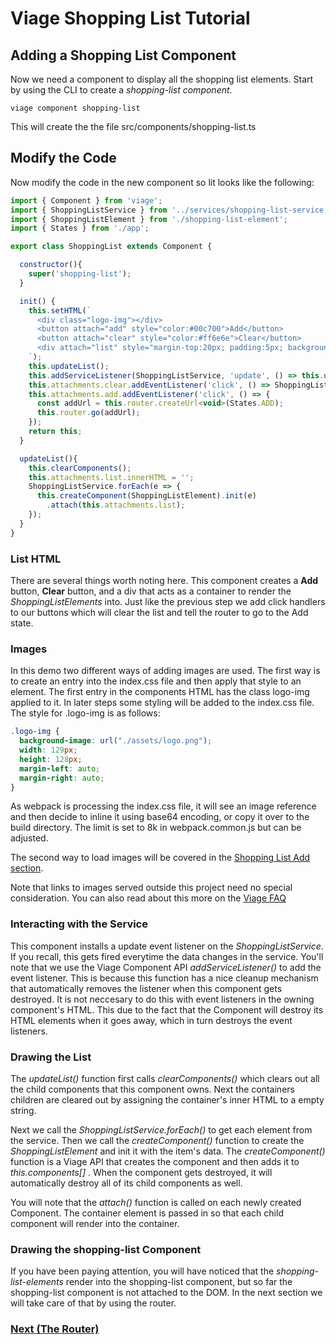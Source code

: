 # Viage Shopping List Tutorial

## Adding a Shopping List Component
Now we need a component to display all the shopping list elements. Start by using the CLI to create a *shopping-list component*.

``` viage component shopping-list ```

This will create the the file src/components/shopping-list.ts

## Modify the Code
Now modify the code in the new component so lit looks like the following:

```Javascript
import { Component } from 'viage';
import { ShoppingListService } from '../services/shopping-list-service';
import { ShoppingListElement } from './shopping-list-element';
import { States } from './app';

export class ShoppingList extends Component {

  constructor(){
    super('shopping-list');
  }

  init() {
    this.setHTML(`
      <div class="logo-img"></div>
      <button attach="add" style="color:#00c700">Add</button>
      <button attach="clear" style="color:#ff6e6e">Clear</button>
      <div attach="list" style="margin-top:20px; padding:5px; background-color: #eeeeee"></div>
    `);
    this.updateList();
    this.addServiceListener(ShoppingListService, 'update', () => this.updateList());
    this.attachments.clear.addEventListener('click', () => ShoppingListService.clear());
    this.attachments.add.addEventListener('click', () => {
      const addUrl = this.router.createUrl<void>(States.ADD);
      this.router.go(addUrl);
    });
    return this;
  }

  updateList(){
    this.clearComponents();
    this.attachments.list.innerHTML = '';
    ShoppingListService.forEach(e => {
      this.createComponent(ShoppingListElement).init(e)
        .attach(this.attachments.list);
    });
  }
}
```

### List HTML
There are several things worth noting here. This component creates a **Add** button, **Clear** button, and a div that acts as a container to render the *ShoppingListElements* into. Just like the previous step we add click handlers to our buttons which will clear the list and tell the router to go to the Add state.

### Images
In this demo two different ways of adding images are used. The first way is to create an entry into the index.css file and then apply that style to an element. The first entry in the components HTML has the class logo-img applied to it. In later steps some styling will be added to the index.css file. The style for .logo-img is as follows:

```css
.logo-img {
  background-image: url("./assets/logo.png");
  width: 129px;
  height: 128px;
  margin-left: auto;
  margin-right: auto;
}
```
As webpack is processing the index.css file, it will see an image reference and then decide to inline it using base64 encoding, or copy it over to the build directory. The limit is set to 8k in webpack.common.js but can be adjusted.

The second way to load images will be covered in the [Shopping List Add section](shopping-list-add.md).

Note that links to images served outside this project need no special consideration. You can also read about this more on the [Viage FAQ](https://github.com/schlotg/viage/blob/master/docs/faq.md)

### Interacting with the Service
This component installs a update event listener on the *ShoppingListService*. If you recall, this gets fired everytime the data changes in the service. You'll note that we use the Viage Component API  *addServiceListener()* to add the event listener. This is because this function has a nice cleanup mechanism that automatically removes the listener when this component gets destroyed. It is not neccesary to do this with event listeners in the owning component's HTML. This due to the fact that the Component will destroy its HTML elements when it goes away, which in turn destroys the event listeners.

### Drawing the List
The *updateList()* function first calls *clearComponents()* which clears out all the child components that this component owns. Next the containers children are cleared out by assigning the container's inner HTML to a empty string.

Next we call the *ShoppingListService.forEach()* to get each element from the service. Then we call the *createComponent()* function to create the *ShoppingListElement* and init it with the item's data. The *createComponent()* function is a Viage API that creates the component and then adds it to *this.components[]* . When the component gets destroyed, it will automatically destroy all of its child components as well.

You will note that the *attach()* function is called on each newly created Component. The container element is passed in so that each child component will render into the container.

### Drawing the shopping-list Component
If you have been paying attention, you will have noticed that the *shopping-list-elements* render into the shopping-list component, but so far the shopping-list component is not attached to the DOM. In the next section we will take care of that by using the router.

### [Next (The Router)](routes.md)
